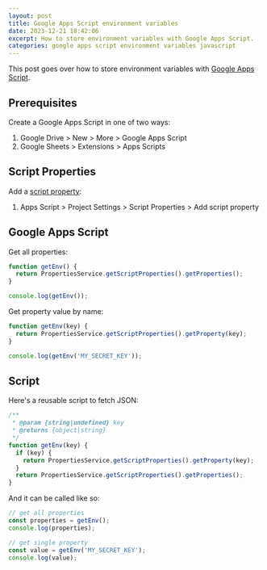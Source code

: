 ```yaml
---
layout: post
title: Google Apps Script environment variables
date: 2023-12-21 18:42:06
excerpt: How to store environment variables with Google Apps Script.
categories: google apps script environment variables javascript
---
```


This post goes over how to store environment variables with [Google Apps Script](https://www.google.com/script/start/).

## Prerequisites

Create a Google Apps Script in one of two ways:

1. Google Drive > New > More > Google Apps Script
2. Google Sheets > Extensions > Apps Scripts

## Script Properties

Add a [script property](https://developers.google.com/apps-script/reference/properties):

1. Apps Script > Project Settings > Script Properties > Add script property

## Google Apps Script

Get all properties:

```js
function getEnv() {
  return PropertiesService.getScriptProperties().getProperties();
}

console.log(getEnv());
```

Get property value by name:

```js
function getEnv(key) {
  return PropertiesService.getScriptProperties().getProperty(key);
}

console.log(getEnv('MY_SECRET_KEY'));
```

## Script

Here's a reusable script to fetch JSON:

```js
/**
 * @param {string|undefined} key
 * @returns {object|string}
 */
function getEnv(key) {
  if (key) {
    return PropertiesService.getScriptProperties().getProperty(key);
  }
  return PropertiesService.getScriptProperties().getProperties();
}
```

And it can be called like so:

```js
// get all properties
const properties = getEnv();
console.log(properties);

// get single property
const value = getEnv('MY_SECRET_KEY');
console.log(value);
```
